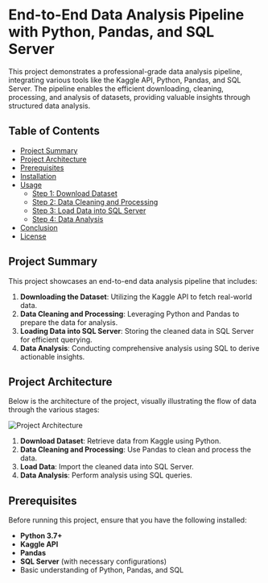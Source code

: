 # End-to-End Data Analysis Pipeline with Python, Pandas, and SQL Server

This project demonstrates a professional-grade data analysis pipeline, integrating various tools like the Kaggle API, Python, Pandas, and SQL Server. The pipeline enables the efficient downloading, cleaning, processing, and analysis of datasets, providing valuable insights through structured data analysis.

## Table of Contents
- [Project Summary](#project-summary)
- [Project Architecture](#project-architecture)
- [Prerequisites](#prerequisites)
- [Installation](#installation)
- [Usage](#usage)
  - [Step 1: Download Dataset](#step-1-download-dataset)
  - [Step 2: Data Cleaning and Processing](#step-2-data-cleaning-and-processing)
  - [Step 3: Load Data into SQL Server](#step-3-load-data-into-sql-server)
  - [Step 4: Data Analysis](#step-4-data-analysis)
- [Conclusion](#conclusion)
- [License](#license)

## Project Summary

This project showcases an end-to-end data analysis pipeline that includes:

1. **Downloading the Dataset**: Utilizing the Kaggle API to fetch real-world data.
2. **Data Cleaning and Processing**: Leveraging Python and Pandas to prepare the data for analysis.
3. **Loading Data into SQL Server**: Storing the cleaned data in SQL Server for efficient querying.
4. **Data Analysis**: Conducting comprehensive analysis using SQL to derive actionable insights.

## Project Architecture

Below is the architecture of the project, visually illustrating the flow of data through the various stages:

![Project Architecture](./path_to_image/project_architecture.png)

1. **Download Dataset**: Retrieve data from Kaggle using Python.
2. **Data Cleaning and Processing**: Use Pandas to clean and process the data.
3. **Load Data**: Import the cleaned data into SQL Server.
4. **Data Analysis**: Perform analysis using SQL queries.

## Prerequisites

Before running this project, ensure that you have the following installed:

- **Python 3.7+**
- **Kaggle API**
- **Pandas**
- **SQL Server** (with necessary configurations)
- Basic understanding of Python, Pandas, and SQL


